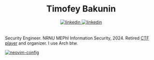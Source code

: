 <div align="center">
<h1>Timofey Bakunin</h1>
<a href="https://linkedin.com/in/ne-bknn" target="_blank">
<img src=https://img.shields.io/badge/linkedin-%2300acee.svg?color=000000&style=for-the-badge&logo=linkedin&logoColor=white alt=linkedin style="margin-bottom: 5px;" />
</a>

<a href="https://t.me/ne_bknn" target="_blank">
<img src=https://img.shields.io/badge/telegram-%2300acee.svg?color=000000&style=for-the-badge&logo=telegram&logoColor=white alt=linkedin style="margin-bottom: 5px;" />
</a>
</div>

<br />

Security Engineer. NRNU MEPhI Information Security, 2024. Retired [CTF player](https://ctftime.org/team/76463) and organizer. I use Arch btw.

<a href="https://gist.github.com/ne-bknn/558c62c52a68bb52aa0b487b90fb33cf" target="_blank">
<img src=https://img.shields.io/badge/-Neovim_config-black?style=for-the-badge&logo=neovim&link=https://gist.github.com/ne-bknn/558c62c52a68bb52aa0b487b90fb33cf alt=neovim-config style="margin-bottom: 5px;" />
</a>
